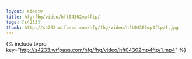 ```yaml
--- 
layout: sieutv
title: hfg/fhg/video/hft04302mp4ftp/
tags: [s4233]
thumb: http://s4233.wtfpass.com/hfg/fhg/video/hft04302mp4ftp/1.jpg
---
```

{% include tvpro key="http://s4233.wtfpass.com/hfg/fhg/video/hft04302mp4ftp/1.mp4" %} 
